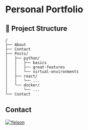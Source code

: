 # Personal Portfolio

## 🚀 Project Structure

```text
/
├── About
├── Contact
├── Posts/
│   ├── python/
│   │   ├── basics
│   │   ├── great-features
│   │   └── virtual-environments
│   ├── react/
│   │   └── ...
│   └── docker/
│       └── ...
└── Contact
```

## Contact

[![Yeison](https://static.licdn.com/aero-v1/sc/h/5bukxbhy9xsil5mb7c2wulfbx)](https://www.linkedin.com/in/yeison-andrey-lice/)